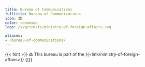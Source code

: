 ```yaml
---
title: Bureau of Communications
fulltitle: Bureau of Communications
icon: 🏛️
color: cosmosea
logo: /svg/crests/ministry-of-foreign-affairs.svg

aliases:
- /bureau-of-communications/
---
```

{{< hint >}}
߷ This bureau is part of the {{<link/ministry-of-foreign-affairs>}}
{{</hint>}}